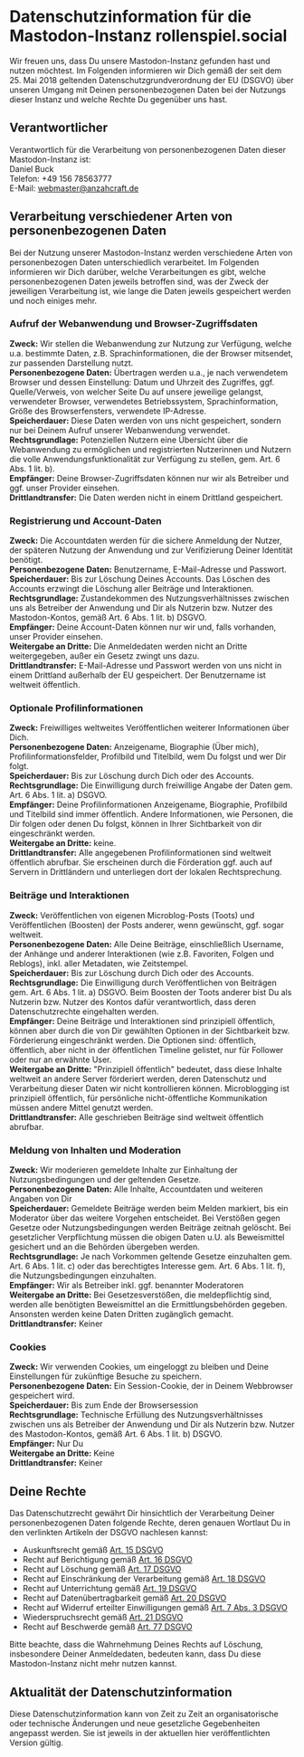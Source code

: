 # Datenschutzinformation für die Mastodon-Instanz rollenspiel.social

Wir freuen uns, dass Du unsere Mastodon-Instanz gefunden hast und nutzen möchtest. Im Folgenden informieren wir Dich gemäß der seit dem 25\. Mai 2018 geltenden Datenschutzgrundverordnung der EU (DSGVO) über unseren Umgang mit Deinen personenbezogenen Daten bei der Nutzungs dieser Instanz und welche Rechte Du gegenüber uns hast.

## Verantwortlicher

Verantwortlich für die Verarbeitung von personenbezogenen Daten dieser Mastodon-Instanz ist:  
Daniel Buck  
Telefon: +49 156 78563777  
E-Mail: [webmaster@anzahcraft.de](mailto:webmaster@anzahcraft.de)

## Verarbeitung verschiedener Arten von personenbezogenen Daten

Bei der Nutzung unserer Mastodon-Instanz werden verschiedene Arten von personenbezogen Daten unterschiedlich verarbeitet. Im Folgenden informieren wir Dich darüber, welche Verarbeitungen es gibt, welche personenbezogenen Daten jeweils betroffen sind, was der Zweck der jeweiligen Verarbeitung ist, wie lange die Daten jeweils gespeichert werden und noch einiges mehr.

### Aufruf der Webanwendung und Browser-Zugriffsdaten

**Zweck:** Wir stellen die Webanwendung zur Nutzung zur Verfügung, welche u.a. bestimmte Daten, z.B. Sprachinformationen, die der Browser mitsendet, zur passenden Darstellung nutzt.  
**Personenbezogene Daten:** Übertragen werden u.a., je nach verwendetem Browser und dessen Einstellung: Datum und Uhrzeit des Zugriffes, ggf. Quelle/Verweis, von welcher Seite Du auf unsere jeweilige gelangst, verwendeter Browser, verwendetes Betriebssystem, Sprachinformation, Größe des Browserfensters, verwendete IP-Adresse.  
**Speicherdauer:** Diese Daten werden von uns nicht gespeichert, sondern nur bei Deinem Aufruf unserer Webanwendung verwendet.  
**Rechtsgrundlage:** Potenziellen Nutzern eine Übersicht über die Webanwendung zu ermöglichen und registrierten Nutzerinnen und Nutzern die volle Anwendungsfunktionalität zur Verfügung zu stellen, gem. Art. 6 Abs. 1 lit. b).  
**Empfänger:** Deine Browser-Zugriffsdaten können nur wir als Betreiber und ggf. unser Provider einsehen.  
**Drittlandtransfer:** Die Daten werden nicht in einem Drittland gespeichert.

### Registrierung und Account-Daten

**Zweck:** Die Accountdaten werden für die sichere Anmeldung der Nutzer, der späteren Nutzung der Anwendung und zur Verifizierung Deiner Identität benötigt.  
**Personenbezogene Daten:** Benutzername, E-Mail-Adresse und Passwort.  
**Speicherdauer:** Bis zur Löschung Deines Accounts. Das Löschen des Accounts erzwingt die Löschung aller Beiträge und Interaktionen.  
**Rechtsgrundlage:** Zustandekommen des Nutzungsverhältnisses zwischen uns als Betreiber der Anwendung und Dir als Nutzerin bzw. Nutzer des Mastodon-Kontos, gemäß Art. 6 Abs. 1 lit. b) DSGVO.  
**Empfänger:** Deine Account-Daten können nur wir und, falls vorhanden, unser Provider einsehen.  
**Weitergabe an Dritte:** Die Anmeldedaten werden nicht an Dritte weitergegeben, außer ein Gesetz zwingt uns dazu.  
**Drittlandtransfer:** E-Mail-Adresse und Passwort werden von uns nicht in einem Drittland außerhalb der EU gespeichert. Der Benutzername ist weltweit öffentlich.

### Optionale Profilinformationen

**Zweck:** Freiwilliges weltweites Veröffentlichen weiterer Informationen über Dich.  
**Personenbezogene Daten:** Anzeigename, Biographie (Über mich), Profilinformationsfelder, Profilbild und Titelbild, wem Du folgst und wer Dir folgt.  
**Speicherdauer:** Bis zur Löschung durch Dich oder des Accounts.  
**Rechtsgrundlage:** Die Einwilligung durch freiwillige Angabe der Daten gem. Art. 6 Abs. 1 lit. a) DSGVO.  
**Empfänger:** Deine Profilinformationen Anzeigename, Biographie, Profilbild und Titelbild sind immer öffentlich. Andere Informationen, wie Personen, die Dir folgen oder denen Du folgst, können in Ihrer Sichtbarkeit von dir eingeschränkt werden.  
**Weitergabe an Dritte:** keine.  
**Drittlandtransfer:** Alle angegebenen Profilinformationen sind weltweit öffentlich abrufbar. Sie erscheinen durch die Förderation ggf. auch auf Servern in Drittländern und unterliegen dort der lokalen Rechtsprechung.

### Beiträge und Interaktionen

**Zweck:** Veröffentlichen von eigenen Microblog-Posts (Toots) und Veröffentlichen (Boosten) der Posts anderer, wenn gewünscht, ggf. sogar weltweit.  
**Personenbezogene Daten:** Alle Deine Beiträge, einschließlich Username, der Anhänge und anderer Interaktionen (wie z.B. Favoriten, Folgen und Reblogs), inkl. aller Metadaten, wie Zeitstempel.  
**Speicherdauer:** Bis zur Löschung durch Dich oder des Accounts.  
**Rechtsgrundlage:** Die Einwilligung durch Veröffentlichen von Beiträgen gem. Art. 6 Abs. 1 lit. a) DSGVO. Beim Boosten der Toots anderer bist Du als Nutzerin bzw. Nutzer des Kontos dafür verantwortlich, dass deren Datenschutzrechte eingehalten werden.  
**Empfänger:** Deine Beiträge und Interaktionen sind prinzipiell öffentlich, können aber durch die von Dir gewählten Optionen in der Sichtbarkeit bzw. Förderierung eingeschränkt werden. Die Optionen sind: öffentlich, öffentlich, aber nicht in der öffentlichen Timeline gelistet, nur für Follower oder nur an erwähnte User.  
**Weitergabe an Dritte:** "Prinzipiell öffentlich" bedeutet, dass diese Inhalte weltweit an andere Server förderiert werden, deren Datenschutz und Verarbeitung dieser Daten wir nicht kontrollieren können. Microblogging ist prinzipiell öffentlich, für persönliche nicht-öffentliche Kommunikation müssen andere Mittel genutzt werden.  
**Drittlandtransfer:** Alle geschrieben Beiträge sind weltweit öffentlich abrufbar.

### Meldung von Inhalten und Moderation

**Zweck:** Wir moderieren gemeldete Inhalte zur Einhaltung der Nutzungsbedingungen und der geltenden Gesetze.  
**Personenbezogene Daten:** Alle Inhalte, Accountdaten und weiteren Angaben von Dir  
**Speicherdauer:** Gemeldete Beiträge werden beim Melden markiert, bis ein Moderator über das weitere Vorgehen entscheidet. Bei Verstößen gegen Gesetze oder Nutzungsbedingungen werden Beiträge zeitnah gelöscht. Bei gesetzlicher Verpflichtung müssen die obigen Daten u.U. als Beweismittel gesichert und an die Behörden übergeben werden.  
**Rechtsgrundlage:** Je nach Vorkommen geltende Gesetze einzuhalten gem. Art. 6 Abs. 1 lit. c) oder das berechtigtes Interesse gem. Art. 6 Abs. 1 lit. f), die Nutzungsbedingungen einzuhalten.  
**Empfänger:** Wir als Betreiber inkl. ggf. benannter Moderatoren  
**Weitergabe an Dritte:** Bei Gesetzesverstößen, die meldepflichtig sind, werden alle benötigten Beweismittel an die Ermittlungsbehörden gegeben. Ansonsten werden keine Daten Dritten zugänglich gemacht.  
**Drittlandtransfer:** Keiner

### Cookies

**Zweck:** Wir verwenden Cookies, um eingeloggt zu bleiben und Deine Einstellungen für zukünftige Besuche zu speichern.  
**Personenbezogene Daten:** Ein Session-Cookie, der in Deinem Webbrowser gespeichert wird.  
**Speicherdauer:** Bis zum Ende der Browsersession  
**Rechtsgrundlage:** Technische Erfüllung des Nutzungsverhältnisses zwischen uns als Betreiber der Anwendung und Dir als Nutzerin bzw. Nutzer des Mastodon-Kontos, gemäß Art. 6 Abs. 1 lit. b) DSGVO.  
**Empfänger:** Nur Du  
**Weitergabe an Dritte:** Keine  
**Drittlandtransfer:** Keiner

## Deine Rechte

Das Datenschutzrecht gewährt Dir hinsichtlich der Verarbeitung Deiner personenbezogenen Daten folgende Rechte, deren genauen Wortlaut Du in den verlinkten Artikeln der DSGVO nachlesen kannst:

*   Auskunftsrecht gemäß [Art. 15 DSGVO](https://dsgvo-gesetz.de/art-15-dsgvo/)
*   Recht auf Berichtigung gemäß [Art. 16 DSGVO](https://dsgvo-gesetz.de/art-16-dsgvo/)
*   Recht auf Löschung gemäß [Art. 17 DSGVO](https://dsgvo-gesetz.de/art-17-dsgvo/)
*   Recht auf Einschränkung der Verarbeitung gemäß [Art. 18 DSGVO](https://dsgvo-gesetz.de/art-18-dsgvo/)
*   Recht auf Unterrichtung gemäß [Art. 19 DSGVO](https://dsgvo-gesetz.de/art-19-dsgvo/)
*   Recht auf Datenübertragbarkeit gemäß [Art. 20 DSGVO](https://dsgvo-gesetz.de/art-20-dsgvo/)
*   Recht auf Widerruf erteilter Einwilligungen gemäß [Art. 7 Abs. 3 DSGVO](https://dsgvo-gesetz.de/art-7-dsgvo/)
*   Wiederspruchsrecht gemäß [Art. 21 DSGVO](https://dsgvo-gesetz.de/art-21-dsgvo/)
*   Recht auf Beschwerde gemäß [Art. 77 DSGVO](https://dsgvo-gesetz.de/art-77-dsgvo/)

Bitte beachte, dass die Wahrnehmung Deines Rechts auf Löschung, insbesondere Deiner Anmeldedaten, bedeuten kann, dass Du diese Mastodon-Instanz nicht mehr nutzen kannst.

## Aktualität der Datenschutzinformation

Diese Datenschutzinformation kann von Zeit zu Zeit an organisatorische oder technische Änderungen und neue gesetzliche Gegebenheiten angepasst werden. Sie ist jeweils in der aktuellen hier veröffentlichten Version gültig.